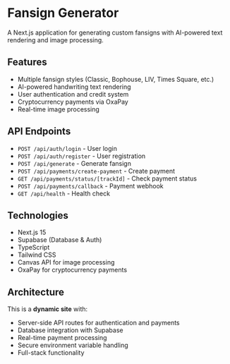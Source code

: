 # Fansign Generator

A Next.js application for generating custom fansigns with AI-powered text rendering and image processing.

## Features

- Multiple fansign styles (Classic, Bophouse, LIV, Times Square, etc.)
- AI-powered handwriting text rendering
- User authentication and credit system
- Cryptocurrency payments via OxaPay
- Real-time image processing


## API Endpoints

- `POST /api/auth/login` - User login
- `POST /api/auth/register` - User registration
- `POST /api/generate` - Generate fansign
- `POST /api/payments/create-payment` - Create payment
- `GET /api/payments/status/[trackId]` - Check payment status
- `POST /api/payments/callback` - Payment webhook
- `GET /api/health` - Health check

## Technologies

- Next.js 15
- Supabase (Database & Auth)
- TypeScript
- Tailwind CSS
- Canvas API for image processing
- OxaPay for cryptocurrency payments

## Architecture

This is a **dynamic site** with:
- Server-side API routes for authentication and payments
- Database integration with Supabase
- Real-time payment processing
- Secure environment variable handling
- Full-stack functionality


